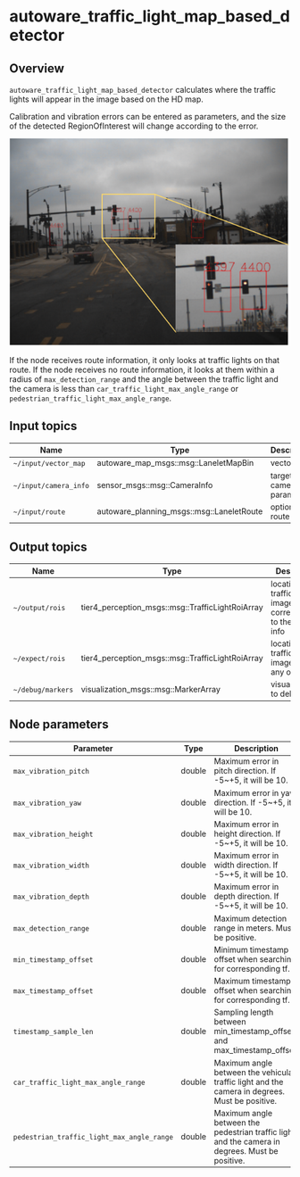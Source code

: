 # autoware_traffic_light_map_based_detector

## Overview

`autoware_traffic_light_map_based_detector` calculates where the traffic lights will appear in the image based on the HD map.

Calibration and vibration errors can be entered as parameters, and the size of the detected RegionOfInterest will change according to the error.

![traffic_light_map_based_detector_result](./docs/traffic_light_map_based_detector_result.svg)

If the node receives route information, it only looks at traffic lights on that route.
If the node receives no route information, it looks at them within a radius of `max_detection_range` and the angle between the traffic light and the camera is less than `car_traffic_light_max_angle_range` or `pedestrian_traffic_light_max_angle_range`.

## Input topics

| Name                  | Type                                      | Description             |
| --------------------- | ----------------------------------------- | ----------------------- |
| `~/input/vector_map`  | autoware_map_msgs::msg::LaneletMapBin     | vector map              |
| `~/input/camera_info` | sensor_msgs::msg::CameraInfo              | target camera parameter |
| `~/input/route`       | autoware_planning_msgs::msg::LaneletRoute | optional: route         |

## Output topics

| Name              | Type                                             | Description                                                          |
| ----------------- | ------------------------------------------------ | -------------------------------------------------------------------- |
| `~/output/rois`   | tier4_perception_msgs::msg::TrafficLightRoiArray | location of traffic lights in image corresponding to the camera info |
| `~/expect/rois`   | tier4_perception_msgs::msg::TrafficLightRoiArray | location of traffic lights in image without any offset               |
| `~/debug/markers` | visualization_msgs::msg::MarkerArray             | visualization to debug                                               |

## Node parameters

| Parameter                                  | Type   | Description                                                                                     |
| ------------------------------------------ | ------ | ----------------------------------------------------------------------------------------------- |
| `max_vibration_pitch`                      | double | Maximum error in pitch direction. If -5~+5, it will be 10.                                      |
| `max_vibration_yaw`                        | double | Maximum error in yaw direction. If -5~+5, it will be 10.                                        |
| `max_vibration_height`                     | double | Maximum error in height direction. If -5~+5, it will be 10.                                     |
| `max_vibration_width`                      | double | Maximum error in width direction. If -5~+5, it will be 10.                                      |
| `max_vibration_depth`                      | double | Maximum error in depth direction. If -5~+5, it will be 10.                                      |
| `max_detection_range`                      | double | Maximum detection range in meters. Must be positive.                                            |
| `min_timestamp_offset`                     | double | Minimum timestamp offset when searching for corresponding tf.                                   |
| `max_timestamp_offset`                     | double | Maximum timestamp offset when searching for corresponding tf.                                   |
| `timestamp_sample_len`                     | double | Sampling length between min_timestamp_offset and max_timestamp_offset.                          |
| `car_traffic_light_max_angle_range`        | double | Maximum angle between the vehicular traffic light and the camera in degrees. Must be positive.  |
| `pedestrian_traffic_light_max_angle_range` | double | Maximum angle between the pedestrian traffic light and the camera in degrees. Must be positive. |
